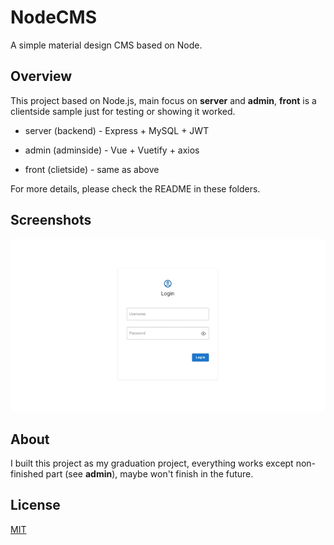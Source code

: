 # NodeCMS

A simple material design CMS based on Node.

## Overview

This project based on Node.js, main focus on **server** and **admin**, **front** is a clientside sample just for testing or showing it worked.

- server (backend) - Express + MySQL + JWT

- admin (adminside) - Vue + Vuetify + axios

- front (clietside) - same as above

For more details, please check the README in these folders.

## Screenshots

![Screenshot](screenshot.gif)

## About

I built this project as my graduation project, everything works except non-finished part (see **admin**), maybe won't finish in the future.

## License

[MIT](https://choosealicense.com/licenses/mit/)
